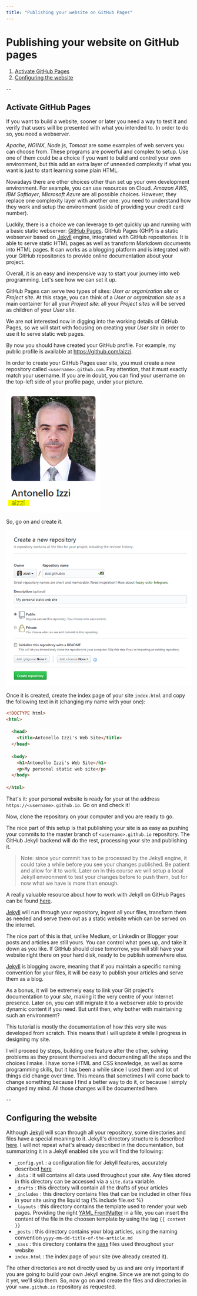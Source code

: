 ```yaml
---
title: "Publishing your website on GitHub Pages"
---
```

# Publishing your website on GitHub pages

1. [Activate GitHub Pages](activate-github-pages)
2. [Configuring the website](configuring-the-website)

--
## Activate GitHub Pages

If you want to build a website, sooner or later you need a way to test it and verify that users will be presented with what you intended to. In order to do so, you need a webserver.

*Apache*, *NGINX*, *Node.js*, *Tomcat* are some examples of web servers you can choose from. These programs are powerful and complex to setup. Use one of them could be a choice if you want to build and control your own environment, but this add an extra layer of unneeded complexity if what you want is just to start learning some plain HTML.

Nowadays there are other choices other than set up your own development environment. For example, you can use resources on Cloud. *Amazon AWS*, *IBM Softlayer*, *Microsoft Azure* are all possible choices. However, they replace one complexity layer with another one: you need to understand how they work and setup the environment (aside of providing your credit card number).

Luckily, there is a choice we can leverage to get quickly up and running with a basic static webserver: [GitHub Pages](https://pages.github.com/). GitHub Pages (GHP) is a static webserver based on [Jekyll](https://jekyllrb.com/) engine, integrated with GitHub repositories. It is able to serve static HTML pages as well as transform Markdown documents into HTML pages. It can works as a blogging platform and is integrated with your GitHub repositories to provide online documentation about your project.

Overall, it is an easy and inexpensive way to start your journey into web programming. Let's see how we can set it up.

GitHub Pages can serve two types of sites: *User or organization site* or *Project site*. At this stage, you can think of a *User or organization site* as a main container for all your *Project site*: all your *Project sites* will be served as children of your *User site*.

We are not interested now in digging into the working details of GitHub Pages, so we will start with focusing on creating your *User site* in order to use it to serve static web pages.

By now you should have created your GitHub profile. For example, my public profile is available at https://github.com/aizzi.

In order to create your GitHub Pages user site, you must create a new repository called `<username>.github.com`. Pay attention, that it must exactly match your username. If you are in doubt, you can find your username on the top-left side of your profile page, under your picture.

![username location](img/img01.png)

So, go on and create it.

![create aizzi.github.io](img/img02.png)

Once it is created, create the index page of your site `index.html` and copy the following text in it (changing my name with your one):

```HTML
<!DOCTYPE html>
<html>

  <head>
    <title>Antonello Izzi's Web Site</title>
  </head>

  <body>
    <h1>Antonello Izzi's Web Site</h1>
    <p>My personal static web site</p>
  </body>

</html>
```

That's it: your personal website is ready for your at the address `https://<username>.github.io`. Go on and check it!

Now, clone the repository on your computer and you are ready to go.

The nice part of this setup is that publishing your site is as easy as pushing your commits to the master branch of `<username>.github.io` repository. The GitHub Jekyll backend will do the rest, processing your site and publishing it.

> Note: since your commit has to be processed by the Jekyll engine, it could take a while before you see your changes published. Be patient and allow for it to work. Later on in this course we will setup a local Jekyll environment to test your changes before to push them, but for now what we have is more than enough.

A really valuable resource about how to work with Jekyll on GitHub Pages can be found [here](http://jmcglone.com/guides/github-pages/).

[Jekyll](https://jekyllrb.com) will run through your repository, ingest all your files, transform them as needed and serve them out as a static website which can be served on the internet.

The nice part of this is that, unlike Medium, or Linkedin or Blogger your posts and articles are still yours. You can control what goes up, and take it down as you like. If GitHub should close tomorrow, you will still have your website right there on your hard disk, ready to be publish somewhere else.

[Jekyll](https://jekyllrb.com) is blogging aware, meaning that if you maintain a specific naming convention for your files, it will be easy to publish your articles and serve them as a blog.

As a bonus, it will be extremely easy to link your Git project's documentation to your *site*, making it the very centre of your internet presence. Later on, you can still migrate it to a webserver able to provide dynamic content if you need. But until then, why bother with maintaining such an environment?

This tutorial is mostly the documentation of how this very site was developed from scratch. This means that I will update it while I progress in designing my site.

I will proceed by steps, building one feature after the other, solving problems as they present themselves and documenting all the steps and the choices I make. I have some HTML and CSS knowledge, as well as some programming skills, but it has been a while since I used them and lot of things did change over time. This means that sometimes I will come back to change something because I find a better way to do it, or because I simply changed my mind. All those changes will be documented here.

--
## Configuring the website
Although [Jekyll](https://jekyllrb.com) will scan through all your repository, some directories and files have a special meaning to it. Jekyll's directory structure is described [here](https://jekyllrb.com/docs/structure/). I will not repeat what's already described in the documentation, but summarizing it in a Jekyll enabled site you will find the following:

* `_config.yml` : a configuration file for Jekyll features, accurately described [here](https://jekyllrb.com/docs/configuration/)
* `_data` : it will contains all data used throughout your site. Any files stored in this directory can be accessed via a `site.data` variable.
* `_drafts` : this directory will contain all the drafts of your articles
* `_includes` : this directory contains files that can be included in other files in your site using the liquid tag {% include file.ext %}
* `_layouts` : this directory contains the template used to render your web pages. Providing the right [YAML FrontMatter](https://jekyllrb.com/docs/frontmatter/) in a file, you can insert the content of the file in the choosen template by using the tag `{{ content }}`
* `_posts` : this directory contains your blog articles, using the naming convention `yyyy-mm-dd-title-of-the-article.md`
* `_sass` : this directory contains the [sass](https://sass-lang.com/) files used throughout your website
* `index.html` : the index page of your site (we already created it).

The other directories are not directly used by us and are only important if you are going to build your own Jekyll engine. Since we are not going to do it yet, we'll skip them. So, now go on and create the files and directories in your `name.github.io` repository as requested.
